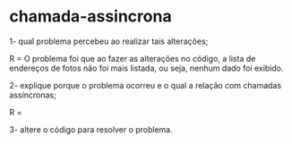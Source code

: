 # chamada-assincrona

1- qual problema percebeu ao realizar tais alterações;

R = O problema foi que ao fazer as alterações no código, a lista de endereços de fotos não foi mais listada, ou seja, nenhum dado foi exibido.

2- explique porque o problema ocorreu e o qual a relação com chamadas assíncronas;

R = 

3- altere o código para resolver o problema.
